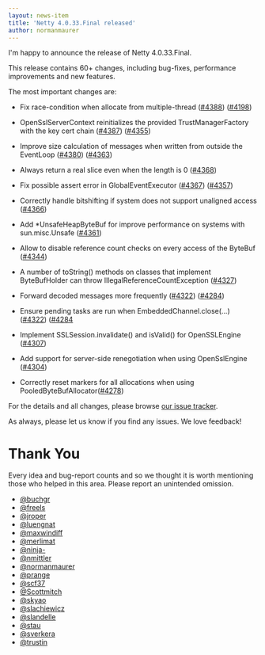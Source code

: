 ```yaml
---
layout: news-item
title: 'Netty 4.0.33.Final released'
author: normanmaurer
---
```


I'm happy to announce the release of Netty 4.0.33.Final.

This release contains 60+ changes, including bug-fixes, performance improvements and new features.

The most important changes are:

* Fix race-condition when allocate from multiple-thread ([#4388](https://github.com/netty/netty/pull/4388)) ([#4198](https://github.com/netty/netty/issues/4198))
* OpenSslServerContext reinitializes the provided TrustManagerFactory with the key cert chain ([#4387](https://github.com/netty/netty/pull/4387)) ([#4355](https://github.com/netty/netty/issues/4355))
* Improve size calculation of messages when written from outside the EventLoop ([#4380](https://github.com/netty/netty/pull/4380)) ([#4363](https://github.com/netty/netty/issues/4363))
* Always return a real slice even when the length is 0 ([#4368](https://github.com/netty/netty/pull/4368))
* Fix possible assert error in GlobalEventExecutor  ([#4367](https://github.com/netty/netty/pull/4367)) ([#4357](https://github.com/netty/netty/issues/4357))
* Correctly handle bitshifting if system does not support unaligned access ([#4366](https://github.com/netty/netty/pull/4366))
* Add \*UnsafeHeapByteBuf for improve performance on systems with sun.misc.Unsafe ([#4361](https://github.com/netty/netty/pull/4361))
* Allow to disable reference count checks on every access of the ByteBuf ([#4344](https://github.com/netty/netty/pull/4344))
* A number of toString() methods on classes that implement ByteBufHolder can throw IllegalReferenceCountException ([#4327](https://github.com/netty/netty/issues/4327))
* Forward decoded messages more frequently ([#4322](https://github.com/netty/netty/pull/4322)) ([#4284](https://github.com/netty/netty/issues/4284))
* Ensure pending tasks are run when EmbeddedChannel.close(...) ([#4322](https://github.com/netty/netty/pull/4321)) ([#4284](https://github.com/netty/netty/issues/4316)
* Implement SSLSession.invalidate() and isValid() for OpenSSLEngine ([#4307](https://github.com/netty/netty/pull/4307))
* Add support for server-side renegotiation when using OpenSslEngine ([#4304](https://github.com/netty/netty/pull/4304))

* Correctly reset markers for all allocations when using PooledByteBufAllocator([#4278](https://github.com/netty/netty/pull/4278))


For the details and all changes, please browse [our issue tracker](https://github.com/netty/netty/issues?q=milestone%3A4.0.33.Final+is%3Aclosed).

As always, please let us know if you find any issues. We love feedback!

# Thank You

Every idea and bug-report counts and so we thought it is worth mentioning those who helped in this area. Please report an unintended omission.

* [@buchgr](https://github.com/buchgr)
* [@freels](https://github.com/freels)
* [@jroper](https://github.com/jroper)
* [@luengnat](https://github.com/luengnat)
* [@maxwindiff](https://github.com/maxwindiff)
* [@merlimat](https://github.com/merlimat)
* [@ninja-](https://github.com/ninja-)
* [@nmittler](https://github.com/nmittler)
* [@normanmaurer](https://github.com/normanmaurer)
* [@prange](https://github.com/prange)
* [@scf37](https://github.com/scf37)
* [@Scottmitch](https://github.com/Scottmitch)
* [@skyao](https://github.com/skyao)
* [@slachiewicz](https://github.com/slachiewicz)
* [@slandelle](https://github.com/slandelle)
* [@stau](https://github.com/stau)
* [@sverkera](https://github.com/sverkera)
* [@trustin](https://github.com/trustin)
